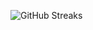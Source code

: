 ![GitHub Streaks](https://github-streaks-mqc9.onrender.com/streak/happilli/image?theme=midnight&cache_bust=1743342571&lang=ja)
